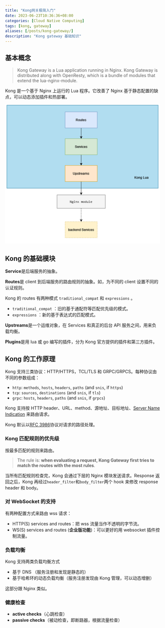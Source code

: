 ```yaml
---
title: "Kong网关极简入门"
date: 2023-06-23T10:36:36+08:00
categories: [Cloud Native Computing]
tags: [kong, gateway]
aliases: [/posts/kong-gateway/]
description: "Kong gateway 基础知识"
---
```


## 基本概念

> Kong Gateway is a Lua application running in Nginx. Kong Gateway is distributed along with OpenResty, which is a bundle of modules that extend the lua-nginx-module.

Kong 是一个基于 Nginx 上运行的 Lua 程序。它改善了 Nginx 基于静态配置的缺点，可以动态添加插件和热部署。

![](/images/kong-gateway/Kong.png)

## Kong 的基础模块

**Service**是后端服务的抽象。

**Routes**是 client 到后端服务的路由规则的抽象。如，为不同的 client 设置不同的认证规则。

Kong 的 routes 有两种模式 `traditional_compat` 和 `expressions` 。

- `traditional_compat` ：旧的基于通配符等匹配优先级的模式。
- `expressions` ：新的基于表达式的匹配模式。

**Upstreams**是一个运维对象，在 Services 和真正的后台 API 服务之间，用来负载均衡。

**Plugins**是用 lua 或 go 编写的插件，分为 Kong 官方提供的插件和第三方插件。

## Kong 的工作原理

Kong 支持三类协议：HTTP/HTTPS，TCL/TLS 和 GRPC/GRPCS。每种协议由不同的参数组成：

- `http`: `methods`, `hosts`, `headers`, `paths` (and `snis`, if `https`)
- `tcp`: `sources`, `destinations` (and `snis`, if `tls`)
- `grpc`: `hosts`, `headers`, `paths` (and `snis`, if `grpcs`)

Kong 支持按 HTTP header、URL、method、源地址、目标地址、[Server Name Indication](https://en.wikipedia.org/wiki/Server_Name_Indication) 来路由请求。

Kong 默认以[RFC 3986](https://tools.ietf.org/html/rfc3986)协议对请求的路径处理。

### Kong 匹配规则的优先级

按最多匹配的规则来路由。

> The rule is: **when evaluating a request, Kong Gateway first tries to match the
> routes with the most rules**.

当所有匹配规则检查完，Kong 会通过下层的 Nginx 模块发送请求。Response 返回之后，Kong 再经过`header_filter`和`body_filter`两个 hook 来修改 response header 和 body。

### 对 WebSocket 的支持

有两种配置方式来路由 wss 请求：

- HTTP(S) services and routes：把 wss 流量当作不透明的字节流。
- WS(S) services and routes (**企业版功能**)：可以更好的用 websocket 插件控制流量。

### 负载均衡

Kong 支持两类负载均衡方式

- 基于 DNS （服务注册和发现是静态的）
- 基于哈希环的动态负载均衡（服务注册发现由 Kong 管理，可以动态增删）

这部分跟 Nginx 类似。

### 健康检查

- **active checks**（心跳检查）
- **passive checks**（被动检查，即断路器，根据流量检查）
